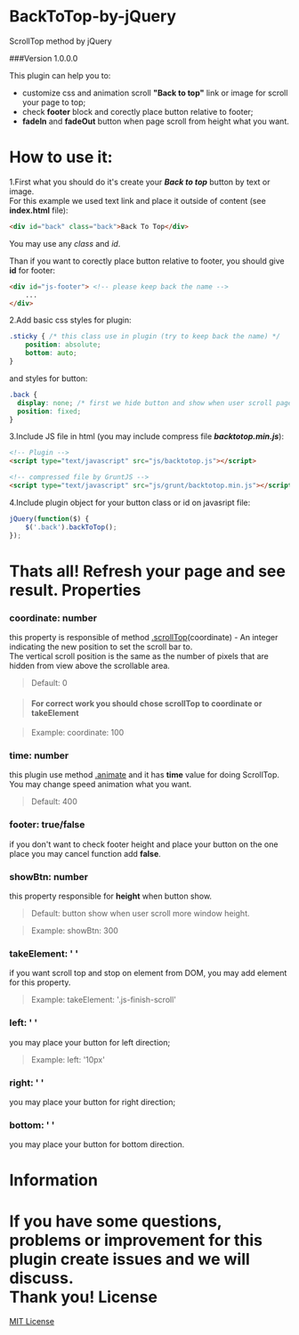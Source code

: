 BackToTop-by-jQuery
===================
ScrollTop method by jQuery

###Version 1.0.0.0

This plugin can help you to:
- customize css and animation scroll **"Back to top"** link or image for scroll your page to top;
- check **footer** block and corectly place button relative to footer;
- **fadeIn** and **fadeOut** button when page scroll from height what you want.

How to use it:
======================
1.First what you should do it's create your ***Back to top*** button by text or image.<br/>
For this example we used text link and place it outside of content (see **index.html** file):
```html
<div id="back" class="back">Back To Top</div>
```
You may use any *class* and *id*.<br/>

Than if you want to corectly place button relative to footer, you should give **id** for footer:
```html
<div id="js-footer"> <!-- please keep back the name -->
    ...
</div>
```
2.Add basic css styles for plugin:
```css
.sticky { /* this class use in plugin (try to keep back the name) */
    position: absolute;
    bottom: auto;
}
```
and styles for button:
```css
.back {
  display: none; /* first we hide button and show when user scroll page for need height */
  position: fixed;
}
```

3.Include JS file in html (you may include compress file ***backtotop.min.js***):
```html
<!-- Plugin -->
<script type="text/javascript" src="js/backtotop.js"></script>

<!-- compressed file by GruntJS -->
<script type="text/javascript" src="js/grunt/backtotop.min.js"></script>
```

4.Include plugin object for your button class or id on javasript file:
```javascript
jQuery(function($) {
    $('.back').backToTop();
});
```
Thats all! Refresh your page and see result.
Properties
============================
### coordinate: number
this property is responsible of method [.scrollTop](http://api.jquery.com/scrollTop/)(coordinate) - An integer indicating the new position to set the scroll bar to.<br/>
The vertical scroll position is the same as the number of pixels that are hidden from view above the scrollable area.
> Default: 0

> #### For correct work you should chose scrollTop to **coordinate** or **takeElement** 

> Example: coordinate: 100

### time: number
this plugin use method [.animate](http://api.jquery.com/animate/) and it has **time** value for doing ScrollTop.
You may change speed animation what you want.
> Default: 400

### footer: true/false
if you don't want to check footer height and place your button on the one place you may cancel function add **false**.

### showBtn: number
this property responsible for **height** when button show.  
> Default: button show when user scroll more window height.

> Example: showBtn: 300

### takeElement: ' '
if you want scroll top and stop on element from DOM, you may add element for this property.
> Example: takeElement: '.js-finish-scroll'

### left: ' '
you may place your button for left direction;
> Example: left: '10px'

### right: ' '
you may place your button for right direction;

### bottom: ' '
you may place your button for bottom direction.


Information
============
If you have some questions, problems or improvement for this plugin create issues and we will discuss.<br/>
Thank you!
License
========
[MIT License](http://opensource.org/licenses/mit-license.php)
